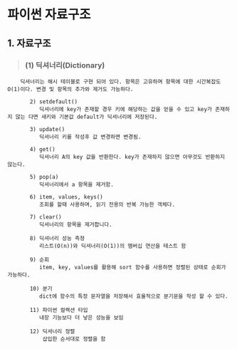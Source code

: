 # 파이썬 자료구조 

## 1. 자료구조
>   ### (1) 딕셔너리(Dictionary)
        딕셔너리는 해시 테이블로 구현 되어 있다. 항목은 고유하며 항목에 대한 시간복잡도 O(1)이다. 변경 및 항목의 추가와 제거도 가능하다.

           2) setdefault()
              딕셔너리에 key가 존재할 경우 키에 해당하는 값을 얻을 수 있고 key가 존재하지 않는 다면 새키와 기본값 default가 딕셔너리에 저장된다.       

           3) update()
              딕셔너리 키를 작성후 값 변경하면 변경됨.
           
           4) get()
              딕셔너리 A의 key 값을 반환한다. key가 존재하지 않으면 아무것도 반환하지 않는다.  
           
           5) pop(a)
              딕셔너리에서 a 항목을 제거함.

           6) item, values, keys()
              조회를 할때 사용하며, 읽기 전용의 반복 가능한 객체다.

           7) clear()
              딕셔너리의 항목을 제거합니다.

           8) 딕셔너리 성능 측정
              리스트(O(n))와 딕셔너리(O(1))의 멤버십 연산을 테스트 함   
           
           9) 순회
              item, key, values를 활용해 sort 함수를 사용하면 정렬된 상태로 순회가 가능하다.
           
           10) 분기
              dict에 함수의 특정 문자열을 저장해서 효율적으로 분기문을 작성 할 수 있다.

           11) 파이썬 컬렉션 타입
              내장 기능보다 더 낳은 성능을 보임
              
           12) 딕셔너리 정렬                 
               삽입한 순서대로 정렬을 함